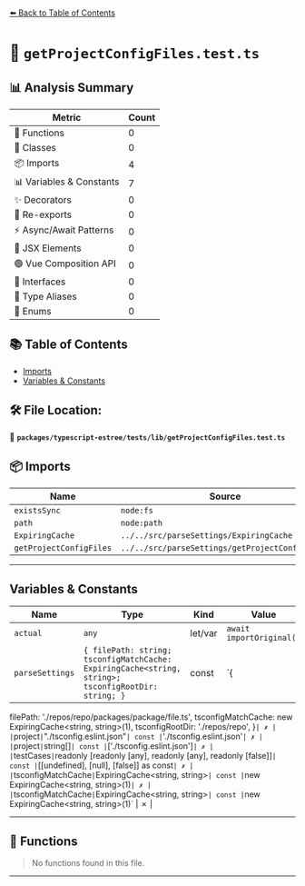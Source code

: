 [⬅️ Back to Table of Contents](../../../../index.md)

# 📄 `getProjectConfigFiles.test.ts`

## 📊 Analysis Summary

| Metric | Count |
|--------|-------|
| 🔧 Functions | 0 |
| 🧱 Classes | 0 |
| 📦 Imports | 4 |
| 📊 Variables & Constants | 7 |
| ✨ Decorators | 0 |
| 🔄 Re-exports | 0 |
| ⚡ Async/Await Patterns | 0 |
| 💠 JSX Elements | 0 |
| 🟢 Vue Composition API | 0 |
| 📐 Interfaces | 0 |
| 📑 Type Aliases | 0 |
| 🎯 Enums | 0 |

## 📚 Table of Contents

- [Imports](#imports)
- [Variables & Constants](#variables-constants)

## 🛠️ File Location:
📂 **`packages/typescript-estree/tests/lib/getProjectConfigFiles.test.ts`**

## 📦 Imports

| Name | Source |
|------|--------|
| `existsSync` | `node:fs` |
| `path` | `node:path` |
| `ExpiringCache` | `../../src/parseSettings/ExpiringCache` |
| `getProjectConfigFiles` | `../../src/parseSettings/getProjectConfigFiles` |


---

## Variables & Constants

| Name | Type | Kind | Value | Exported |
|------|------|------|-------|----------|
| `actual` | `any` | let/var | `await importOriginal()` | ✗ |
| `parseSettings` | `{ filePath: string; tsconfigMatchCache: ExpiringCache<string, string>; tsconfigRootDir: string; }` | const | `{
  filePath: './repos/repo/packages/package/file.ts',
  tsconfigMatchCache: new ExpiringCache<string, string>(1),
  tsconfigRootDir: './repos/repo',
}` | ✗ |
| `project` | `"./tsconfig.eslint.json"` | const | `'./tsconfig.eslint.json'` | ✗ |
| `project` | `string[]` | const | `['./tsconfig.eslint.json']` | ✗ |
| `testCases` | `readonly [readonly [any], readonly [any], readonly [false]]` | const | `[[undefined], [null], [false]] as const` | ✗ |
| `tsconfigMatchCache` | `ExpiringCache<string, string>` | const | `new ExpiringCache<string, string>(1)` | ✗ |
| `tsconfigMatchCache` | `ExpiringCache<string, string>` | const | `new ExpiringCache<string, string>(1)` | ✗ |


---

## 🔧 Functions

> No functions found in this file.


---